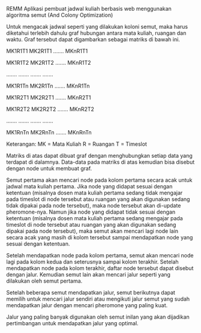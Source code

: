 REMM
Aplikasi pembuat jadwal kuliah berbasis web menggunakan algoritma semut (And Colony Optimization)

Untuk mengacak jadwal seperti yang dilakukan koloni semut, maka harus diketahui terlebih dahulu graf hubungan antara mata kuliah, ruangan dan waktu. Graf tersebut dapat digambarkan sebagai matriks di bawah ini.

MK1R1T1 MK2R1T1 ....... MKnR1T1

MK1R1T2 MK2R1T2 ....... MKnR1T2

....... ....... ....... .......

MK1R1Tn MK2R1Tn ....... MKnR1Tn

MK1R2T1 MK2R2T1 ....... MKnR2T1

MK1R2T2 MK2R2T2 ....... MKnR2T2

....... ....... ....... .......

MK1RnTn MK2RnTn ....... MKnRnTn

Keterangan:
MK = Mata Kuliah
R  = Ruangan
T  = Timeslot

Matriks di atas dapat dibuat graf dengan menghubungkan setiap data yang terdapat di dalamnya. Data-data pada matriks di atas kemudian bisa disebut dengan node untuk membuat graf.

Semut pertama akan mencari node pada kolom pertama secara acak untuk jadwal mata kuliah pertama. Jika node yang didapat sesuai dengan ketentuan (misalnya dosen mata kuliah pertama sedang tidak mengajar pada timeslot di node tersebut atau ruangan yang akan digunakan sedang tidak dipakai pada node tersebut), maka node tersebut akan di-update pheromone-nya. Namun jika node yang didapat tidak sesuai dengan ketentuan (misalnya dosen mata kuliah pertama sedang mengajar pada timeslot di node tersebut atau ruangan yang akan digunakan sedang dipakai pada node tersebut), maka semut akan mencari lagi node lain secara acak yang masih di kolom tersebut sampai mendapatkan node yang sesuai dengan ketentuan.

Setelah mendapatkan node pada kolom pertama, semut akan mencari node lagi pada kolom kedua dan seterusnya sampai kolom terakhir. Setelah mendapatkan node pada kolom terakhir, daftar node tersebut dapat disebut dengan jalur. Kemudian semut lain akan mencari jalur seperti yang dilakukan oleh semut pertama.

Setelah beberapa semut mendapatkan jalur, semut berikutnya dapat memilih untuk mencari jalur sendiri atau mengikuti jalur semut yang sudah mendapatkan jalur dengan mencari pheromone yang paling kuat.

Jalur yang paling banyak digunakan oleh semut inilan yang akan dijadikan pertimbangan untuk mendapatkan jalur yang optimal.
